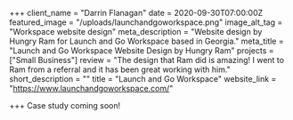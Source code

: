 +++
client_name = "Darrin Flanagan"
date = 2020-09-30T07:00:00Z
featured_image = "/uploads/launchandgoworkspace.png"
image_alt_tag = "Workspace website design"
meta_description = "Website design by Hungry Ram for Launch and Go Workspace based in Georgia."
meta_title = "Launch and Go Workspace Website Design by Hungry Ram"
projects = ["Small Business"]
review = "The design that Ram did is amazing! I went to Ram from a referral and it has been great working with him."
short_description = ""
title = "Launch and Go Workspace"
website_link = "https://www.launchandgoworkspace.com/"

+++
Case study coming soon!